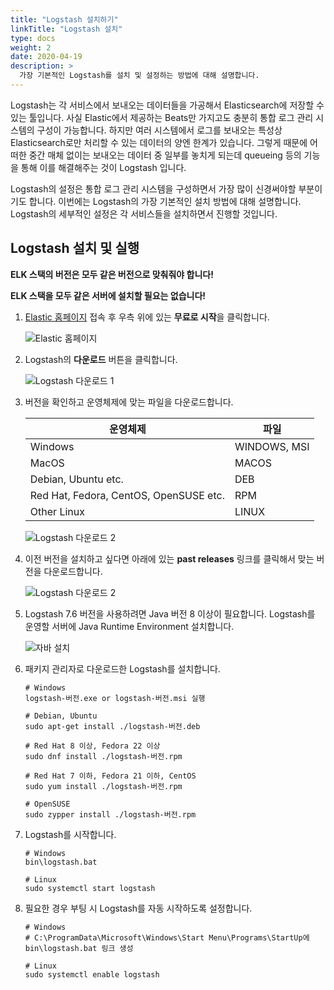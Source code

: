 ```yaml
---
title: "Logstash 설치하기"
linkTitle: "Logstash 설치"
type: docs
weight: 2
date: 2020-04-19
description: >
  가장 기본적인 Logstash를 설치 및 설정하는 방법에 대해 설명합니다.
---
```


 Logstash는 각 서비스에서 보내오는 데이터들을 가공해서 Elasticsearch에 저장할 수 있는 툴입니다. 사실 Elastic에서 제공하는 Beats만 가지고도 충분히 통합 로그 관리 시스템의 구성이 가능합니다. 하지만 여러 시스템에서 로그를 보내오는 특성상 Elasticsearch로만 처리할 수 있는 데이터의 양엔 한계가 있습니다. 그렇게 때문에 어떠한 중간 매체 없이는 보내오는 데이터 중 일부를 놓치게 되는데 queueing 등의 기능을 통해 이를 해결해주는 것이 Logstash 입니다.

 Logstash의 설정은 통합 로그 관리 시스템을 구성하면서 가장 많이 신경써야할 부분이기도 합니다. 이번에는 Logstash의 가장 기본적인 설치 방법에 대해 설명합니다. Logstash의 세부적인 설정은 각 서비스들을 설치하면서 진행할 것입니다.

## Logstash 설치 및 실행

**ELK 스택의 버전은 모두 같은 버전으로 맞춰줘야 합니다!**

**ELK 스택을 모두 같은 서버에 설치할 필요는 없습니다!**

1. [Elastic 홈페이지](https://elastic.co) 접속 후 우측 위에 있는 **무료로 시작**을 클릭합니다.

   ![Elastic 홈페이지](/images/elastic-home.png)

2. Logstash의 **다운로드** 버튼을 클릭합니다.

   ![Logstash 다운로드 1](/images/7.6/logstash-download-1.png)

3. 버전을 확인하고 운영체제에 맞는 파일을 다운로드합니다.

   <table>
       <thead>
           <tr>
               <th>운영체제</th>
               <th>파일</th>
           </tr>
       </thead>
       <tbody>
           <tr>
               <td>Windows</td>
               <td>WINDOWS, MSI</td>
           </tr>
           <tr>
               <td>MacOS</td>
               <td>MACOS</td>
           </tr>
           <tr>
               <td>Debian, Ubuntu etc.</td>
               <td>DEB</td>
           </tr>
           <tr>
               <td>Red Hat, Fedora, CentOS, OpenSUSE etc.</td>
               <td>RPM</td>
           </tr>
           <tr>
               <td>Other Linux</td>
               <td>LINUX</td>
           </tr>
       </tbody>
   </table>

   ![Logstash 다운로드 2](/images/7.6/logstash-download-2.png)

4. 이전 버전을 설치하고 싶다면 아래에 있는 **past releases** 링크를 클릭해서 맞는 버전을 다운로드합니다.

   ![Logstash 다운로드 2](/images/7.6/logstash-download-3.png)

5. Logstash 7.6 버전을 사용하려면 Java 버전 8 이상이 필요합니다. Logstash를 운영할 서버에 Java Runtime Environment 설치합니다.

   ![자바 설치](/images/7.6/logstash-install-1.png)

6. 패키지 관리자로 다운로드한 Logstash를 설치합니다.

   ```shell
   # Windows
   logstash-버전.exe or logstash-버전.msi 실행
   
   # Debian, Ubuntu
   sudo apt-get install ./logstash-버전.deb
   
   # Red Hat 8 이상, Fedora 22 이상
   sudo dnf install ./logstash-버전.rpm
   
   # Red Hat 7 이하, Fedora 21 이하, CentOS
   sudo yum install ./logstash-버전.rpm
   
   # OpenSUSE
   sudo zypper install ./logstash-버전.rpm
   ```

7. Logstash를 시작합니다.

   ```shell
   # Windows
   bin\logstash.bat
   
   # Linux
   sudo systemctl start logstash
   ```

8. 필요한 경우 부팅 시 Logstash를 자동 시작하도록 설정합니다.

   ```shell
   # Windows
   # C:\ProgramData\Microsoft\Windows\Start Menu\Programs\StartUp에 bin\logstash.bat 링크 생성
   
   # Linux
   sudo systemctl enable logstash
   ```

